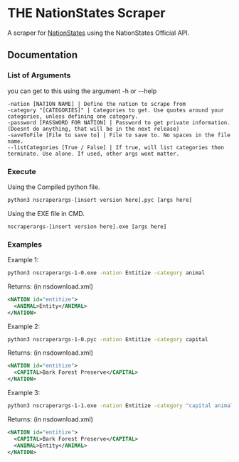 # THE NationStates Scraper
A scraper for [NationStates](http://nationstates.net) using the NationStates Official API.

## Documentation

### List of Arguments

you can get to this using the argument -h or --help

```
-nation [NATION NAME] | Define the nation to scrape from
-category "[CATEGORIES]" | Categories to get. Use quotes around your categories, unless defining one category.
-password [PASSWORD FOR NATION] | Password to get private information. (Doesnt do anything, that will be in the next release)
-saveToFile [File to save to] | File to save to. No spaces in the file name.
--listCategories [True / False] | If true, will list categories then terminate. Use alone. If used, other args wont matter.
```

### Execute

Using the Compiled python file.
```bash
python3 nscraperargs-[insert version here].pyc [args here]
```

Using the EXE file in CMD.
```
nscraperargs-[insert version here].exe [args here]
```

### Examples
Example 1:

```bash
python3 nscraperargs-1-0.exe -nation Entitize -category animal
```

Returns:
(in nsdownload.xml)
```xml
<NATION id="entitize">
  <ANIMAL>Entity</ANIMAL>
</NATION>
```

Example 2:
```bash
python3 nscraperargs-1-0.pyc -nation Entitize -category capital
```

Returns:
(in nsdownload.xml)
```xml
<NATION id="entitize">
  <CAPITAL>Bark Forest Preserve</CAPITAL>
</NATION>
```

Example 3:
```bash
python3 nscraperargs-1-1.exe -nation Entitize -category "capital animal"
```

Returns:
(in nsdownload.xml)
```xml
<NATION id="entitize">
  <CAPITAL>Bark Forest Preserve</CAPITAL>
  <ANIMAL>Entity</ANIMAL>
</NATION>
```
